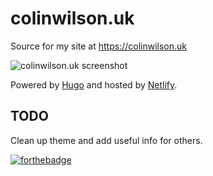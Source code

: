 # colinwilson.uk

Source for my site at <https://colinwilson.uk>

![colinwilson.uk screenshot](https://res.cloudinary.com/qunux/image/upload/v1593017032/colinwilson.uk-screenshot-24-06-2020_jr6zjr.png)

Powered by [Hugo](https://gohugo.io/) and hosted by [Netlify](https://www.netlify.com/).

## TODO

Clean up theme and add useful info for others.

[![forthebadge](http://forthebadge.com/images/badges/cc-nc-sa.svg)](https://creativecommons.org/licenses/by-nc-sa/4.0/)